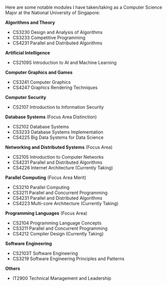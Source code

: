 Here are some notable modules I have taken/taking as a Computer Science Major at the National University of Singapore:

**Algorithms and Theory**
- CS3230 Design and Analysis of Algorithms
- CS3233 Competitive Programming
- CS4231 Parallel and Distributed Algorithms

**Artificial Intelligence**
- CS2109S Introduction to AI and Machine Learning

**Computer Graphics and Games**
- CS3241 Computer Graphics
- CS4247 Graphics Rendering Techniques

**Computer Security**
- CS2107 Introduction to Information Security

**Database Systems** (Focus Area Distinction)
- CS2102 Database Systems
- CS3233 Database Systems Implementation
- CS4225 Big Data Systems for Data Science

**Networking and Distributed Systems** (Focus Area)
- CS2105 Introduction to Computer Networks
- CS4231 Parallel and Distributed Algorithms
- CS4226 Internet Architecture (Currently Taking)

**Parallel Computing** (Focus Area Merit)
- CS3210 Parallel Computing
- CS3211 Parallel and Concurrent Programming
- CS4231 Parallel and Distributed Algorithms
- CS4223 Multi-core Architecture (Currently Taking)

**Programming Languages** (Focus Area)
- CS2104 Programming Language Concepts
- CS3211 Parallel and Concurrent Programming
- CS4212 Compiler Design (Currently Taking)

**Software Engineering**
- CS2103T Software Engineering
- CS3219 Software Engineering Principles and Patterns

**Others**
- IT2900 Technical Management and Leadership
